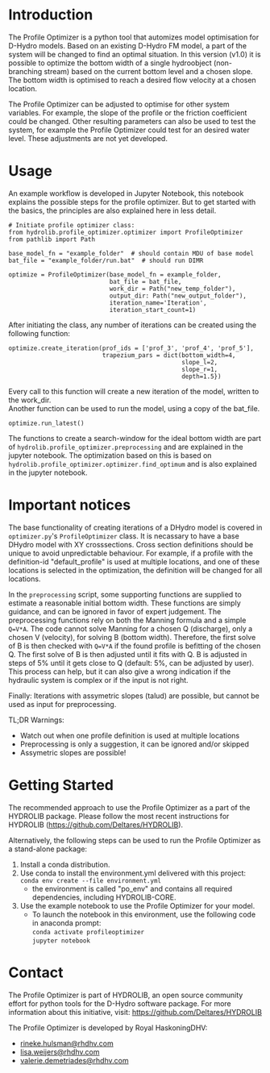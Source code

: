# Introduction 
The Profile Optimizer is a python tool that automizes model optimisation for D-Hydro models. 
Based on an existing D-Hydro FM model, a part of the system will be changed to find an optimal situation. 
In this version (v1.0) it is possible to optimize the bottom width of a single hydroobject (non-branching stream)
based on the current bottom level and a chosen slope. 
The bottom width is optimised to reach a desired flow velocity at a chosen location. 

The Profile Optimizer can be adjusted to optimise for other system variables. For example, the slope of the profile or the friction coefficient could be changed. 
Other resulting parameters can also be used to test the system, for example the Profile Optimizer could test for an desired water level. 
These adjustments are not yet developed. 

# Usage
An example workflow is developed in Jupyter Notebook, this notebook explains the possible steps for the profile optimizer. 
But to get started with the basics, the principles are also explained here in less detail. 

```
# Initiate profile optimizer class:
from hydrolib.profile_optimizer.optimizer import ProfileOptimizer
from pathlib import Path

base_model_fn = "example_folder"  # should contain MDU of base model
bat_file = "example_folder/run.bat"  # should run DIMR 

optimize = ProfileOptimizer(base_model_fn = example_folder, 
                            bat_file = bat_file, 
                            work_dir = Path("new_temp_folder"),  
                            output_dir: Path("new_output_folder"),
                            iteration_name='Iteration', 
                            iteration_start_count=1)
``` 
After initiating the class, any number of iterations can be created using the following function:
```
optimize.create_iteration(prof_ids = ['prof_3', 'prof_4', 'prof_5'], 
                          trapezium_pars = dict(bottom_width=4, 
                                                slope_l=2, 
                                                slope_r=1, 
                                                depth=1.5})
```
Every call to this function will create a new iteration of the model, written to the work_dir.  
Another function can be used to run the model, using a copy of the bat_file. 
```
optimize.run_latest()
```
The functions to create a search-window for the ideal bottom width are part of `hydrolib.profile_optimizer.preprocessing` 
and are explained in the jupyter notebook. The optimization based on this is based on `hydrolib.profile_optimizer.optimizer.find_optimum`
and is also explained in the jupyter notebook. 

# Important notices
The base functionality of creating iterations of a DHydro model is covered in `optimizer.py`'s `ProfileOptimizer` class. 
It is necassary to have a base DHydro model with XY crosssections. 
Cross section definitions should be unique to avoid unpredictable behaviour. 
For example, if a profile with the definition-id "default_profile" is used at multiple locations, and one of these locations is selected in the optimization, the definition will be changed for all locations. 

In the `preprocessing` script, some supporting functions are supplied to estimate a reasonable initial bottom width. 
These functions are simply guidance, and can be ignored in favor of expert judgement. 
The preprocessing functions rely on both the Manning formula and a simple `Q=V*A`. 
The code cannot solve Manning for a chosen Q (discharge), only a chosen V (velocity), for solving B (bottom width).
Therefore, the first solve of B is then checked with `Q=V*A` if the found profile is befitting of the chosen Q. 
The first solve of B is then adjusted until it fits with Q. 
B is adjusted in steps of 5% until it gets close to Q (default: 5%, can be adjusted by user). 
This process can help, but it can also give a wrong indication if the hydraulic system is complex or if the input is not right. 

Finally: Iterations with assymetric slopes (talud) are possible, but cannot be used as input for preprocessing. 

TL;DR Warnings: 
* Watch out when one profile definition is used at multiple locations 
* Preprocessing is only a suggestion, it can be ignored and/or skipped
* Assymetric slopes are possible! 


# Getting Started
The recommended approach to use the Profile Optimizer as a part of the HYDROLIB package. 
Please follow the most recent instructions for HYDROLIB (https://github.com/Deltares/HYDROLIB).

Alternatively, the following steps can be used to run the Profile Optimizer as a stand-alone package:
1.  Install a conda distribution. 
2.  Use conda to install the environment.yml delivered with this project:  
    `conda env create --file environment.yml`  
    - the environment is called "po_env" and contains all required dependencies, including HYDROLIB-CORE.
3.  Use the example notebook to use the Profile Optimizer for your model.
    - To launch the notebook in this environment, use the following code in anaconda prompt:  
    `conda activate profileoptimizer`  
    `jupyter notebook`

# Contact 
The Profile Optimizer is part of HYDROLIB, an open source community effort for python tools for the D-Hydro software package. 
For more information about this initiative, visit: https://github.com/Deltares/HYDROLIB

The Profile Optimizer is developed by Royal HaskoningDHV:
- rineke.hulsman@rhdhv.com
- lisa.weijers@rhdhv.com
- valerie.demetriades@rhdhv.com